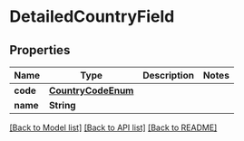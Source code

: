 # DetailedCountryField

## Properties
Name | Type | Description | Notes
------------ | ------------- | ------------- | -------------
**code** | [**CountryCodeEnum**](CountryCodeEnum.md) |  | 
**name** | **String** |  | 

[[Back to Model list]](../README.md#documentation-for-models) [[Back to API list]](../README.md#documentation-for-api-endpoints) [[Back to README]](../README.md)


